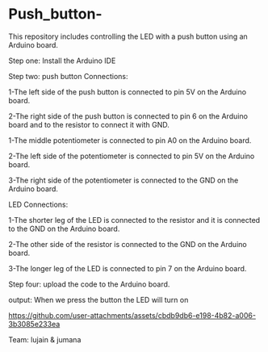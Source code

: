 # Push_button-
This repository includes controlling the LED with a push button using an Arduino board.

Step one:
Install the Arduino IDE

Step two:
push button Connections:

1-The left side of the push button is connected to pin 5V on the Arduino board.


2-The right side of the push button is connected to pin 6 on the Arduino board and to the resistor to connect it with GND.



1-The middle potentiometer is connected to pin A0 on the Arduino board.

2-The left side of the potentiometer is connected to pin 5V on the Arduino board.

3-The right side of the potentiometer is connected to the GND on the Arduino board.


LED Connections:


1-The shorter leg of the LED is connected to the resistor and it is connected to the GND on the Arduino board.

2-The other side of the resistor is connected to the GND on the Arduino board.

3-The longer leg of the LED is connected to pin 7 on the Arduino board.

Step four:
upload the code to the Arduino board.

output:
When we press the button the LED will turn on

https://github.com/user-attachments/assets/cbdb9db6-e198-4b82-a006-3b3085e233ea


Team: lujain & jumana

